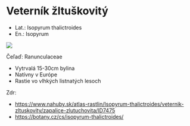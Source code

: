 # Veterník žltuškovitý
- Lat.: Isopyrum thalictroides
- En.: Isopyrum

![](./ "")

Čeľaď: Ranunculaceae

- Vytrvalá 15-30cm bylina
- Natívny v Európe
- Rastie vo vlhkých listnatých lesoch

Zdr:
- https://www.nahuby.sk/atlas-rastlin/Isopyrum-thalictroides/veternik-zltuskovity/zapalice-zlutuchovita/ID7475
- https://botany.cz/cs/isopyrum-thalictroides/